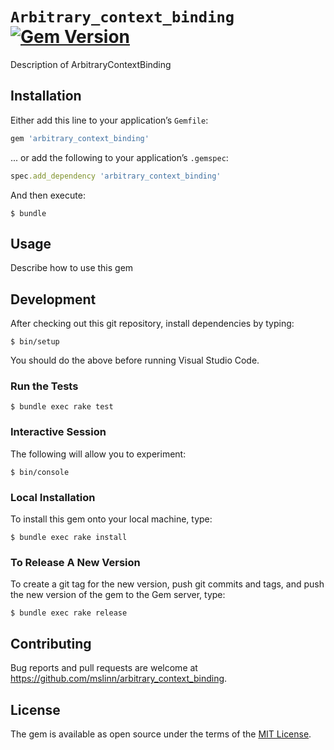 # `Arbitrary_context_binding` [![Gem Version](https://badge.fury.io/rb/arbitrary_context_binding.svg)](https://badge.fury.io/rb/arbitrary_context_binding)

Description of ArbitraryContextBinding


## Installation

Either add this line to your application&rsquo;s `Gemfile`:

```ruby
gem 'arbitrary_context_binding'
```

... or add the following to your application&rsquo;s `.gemspec`:

```ruby
spec.add_dependency 'arbitrary_context_binding'
```

And then execute:

```shell
$ bundle
```


## Usage

Describe how to use this gem


## Development

After checking out this git repository, install dependencies by typing:

```shell
$ bin/setup
```

You should do the above before running Visual Studio Code.


### Run the Tests

```shell
$ bundle exec rake test
```


### Interactive Session

The following will allow you to experiment:

```shell
$ bin/console
```


### Local Installation

To install this gem onto your local machine, type:

```shell
$ bundle exec rake install
```


### To Release A New Version

To create a git tag for the new version, push git commits and tags,
and push the new version of the gem to the Gem server, type:

```shell
$ bundle exec rake release
```


## Contributing

Bug reports and pull requests are welcome at https://github.com/mslinn/arbitrary_context_binding.


## License

The gem is available as open source under the terms of the [MIT License](https://opensource.org/licenses/MIT).
